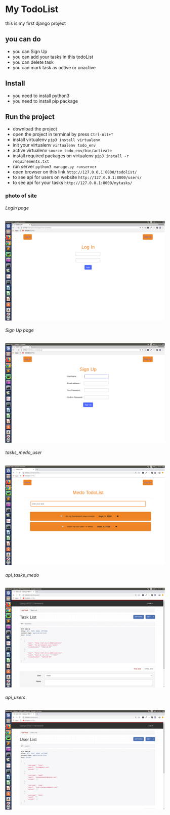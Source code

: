 # My TodoList

this is my first django project 

## you can do 

* you can Sign Up
* you can add your tasks in this todoList
* you can delete task 
* you can mark task as active or unactive

## Install
* you need to install python3
* you need to install pip package

## Run the project

* download the project 
* open the project in terminal by press `Ctrl-Alt+T`
* install virtualenv `pip3 install virtualenv`
* init your virtualenv `virtualenv todo_env`
* active virtualenv `source todo_env/bin/activate`
* install required packages on virtualenv `pip3 install -r requirements.txt`
* run server `python3 manage.py runserver`
* open browser on this link `http://127.0.0.1:8000/todolist/`
* to see api for users on website `http://127.0.0.1:8000/users/`
* to see api for your tasks `http://127.0.0.1:8000/mytasks/`



### photo of site

###### Login page
![alt text](https://github.com/Mohamed-awad/My-Todo-List/blob/master/todoList/static/task/imgs/login.png)

###### Sign Up page
![alt text](https://github.com/Mohamed-awad/My-Todo-List/blob/master/todoList/static/task/imgs/signup.png)

###### tasks_medo_user
![alt text](https://github.com/Mohamed-awad/My-Todo-List/blob/master/todoList/static/task/imgs/medo_tasks.png)

###### api_tasks_medo
![alt text](https://github.com/Mohamed-awad/My-Todo-List/blob/master/todoList/static/task/imgs/Api_Task_of_medo.png)

###### api_users
![alt text](https://github.com/Mohamed-awad/My-Todo-List/blob/master/todoList/static/task/imgs/api_users.png)






